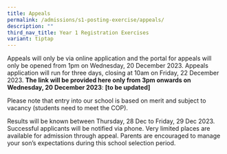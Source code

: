 ```yaml
---
title: Appeals
permalink: /admissions/s1-posting-exercise/appeals/
description: ""
third_nav_title: Year 1 Registration Exercises
variant: tiptap
---
```

Appeals will only be via online application and the portal for appeals will only be opened from 1pm on Wednesday, 20 December 2023. Appeals application will run for three days, closing at 10am on Friday, 22 December 2023. **The link will be provided here only from 3pm onwards on Wednesday, 20 December 2023**: **\[to be updated\]**

Please note that entry into our school is based on merit and subject to vacancy (students need to meet the COP).

Results will be known between Thursday, 28 Dec to Friday, 29 Dec 2023. Successful applicants will be notified via phone. Very limited places are available for admission through appeal. Parents are encouraged to manage your son’s expectations during this school selection period.